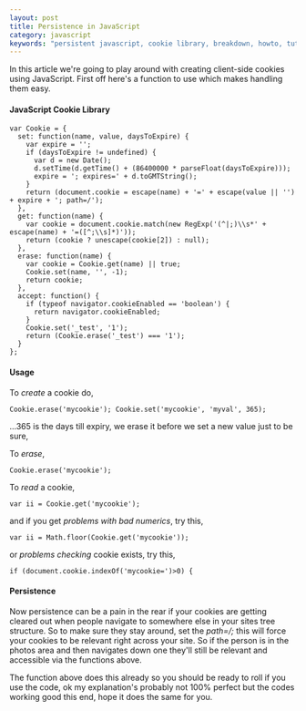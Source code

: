 ```yaml
---
layout: post
title: Persistence in JavaScript
category: javascript
keywords: "persistent javascript, cookie library, breakdown, howto, tutorial"
---
```


In this article we're going to play around with creating client-side cookies using JavaScript.  First off here's a function to use which makes handling them easy.

#### JavaScript Cookie Library

    var Cookie = {
      set: function(name, value, daysToExpire) {
        var expire = '';
        if (daysToExpire != undefined) {
          var d = new Date();
          d.setTime(d.getTime() + (86400000 * parseFloat(daysToExpire)));
          expire = '; expires=' + d.toGMTString();
        }
        return (document.cookie = escape(name) + '=' + escape(value || '') + expire + '; path=/');
      },
      get: function(name) {
        var cookie = document.cookie.match(new RegExp('(^|;)\\s*' + escape(name) + '=([^;\\s]*)'));
        return (cookie ? unescape(cookie[2]) : null);
      },
      erase: function(name) {
        var cookie = Cookie.get(name) || true;
        Cookie.set(name, '', -1);
        return cookie;
      },
      accept: function() {
        if (typeof navigator.cookieEnabled == 'boolean') {
          return navigator.cookieEnabled;
        }
        Cookie.set('_test', '1');
        return (Cookie.erase('_test') === '1');
      }
    };

#### Usage

To *create* a cookie do,

    Cookie.erase('mycookie'); Cookie.set('mycookie', 'myval', 365);

...365 is the days till expiry, we erase it before we set a new value just to be sure,

To *erase*,

    Cookie.erase('mycookie');

To *read* a cookie,

    var ii = Cookie.get('mycookie');

and if you get *problems with bad numerics*, try this,

    var ii = Math.floor(Cookie.get('mycookie'));

or *problems checking* cookie exists, try this,

    if (document.cookie.indexOf('mycookie=')>0) {

#### Persistence

Now persistence can be a pain in the rear if your cookies are getting cleared out when people navigate to somewhere else in your sites tree structure.  So to make sure they stay around, set the *path=/;* this will force your cookies to be relevant right across your site.  So if the person is in the photos area and then navigates down one they'll still be relevant and accessible via the functions above.

The function above does this already so you should be ready to roll if you use the code, ok my explanation's probably not 100% perfect but the codes working good this end, hope it does the same for you.
